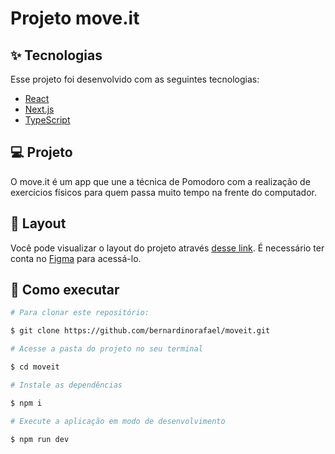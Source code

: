 <h1>Projeto move.it</h1>

## ✨ Tecnologias

Esse projeto foi desenvolvido com as seguintes tecnologias:

- [React](https://reactjs.org)
- [Next.js](https://nextjs.org/)
- [TypeScript](https://www.typescriptlang.org/)

## 💻 Projeto

O move.it é um app que une a técnica de Pomodoro com a realização de exercícios físicos para quem passa muito tempo na frente do computador.

## 🔖 Layout

Você pode visualizar o layout do projeto através [desse link](https://www.figma.com/file/ge20pu3ofMOKoliUyKx1Nl/Move.it-1.0). É necessário ter conta no [Figma](http://figma.com/) para acessá-lo.

## 🚀 Como executar

```bash
# Para clonar este repositório:

$ git clone https://github.com/bernardinorafael/moveit.git
```
```bash
# Acesse a pasta do projeto no seu terminal

$ cd moveit
```
```bash
# Instale as dependências

$ npm i
```

```bash
# Execute a aplicação em modo de desenvolvimento

$ npm run dev
```
